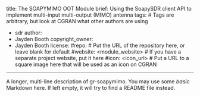 title: The SOAPYMIMO OOT Module
brief: Using the SoapySDR client API to implement multi-input multi-output (MIMO) antenna
tags: # Tags are arbitrary, but look at CGRAN what other authors are using
  - sdr
author:
  - Jayden Booth
copyright_owner:
  - Jayden Booth
license:
#repo: # Put the URL of the repository here, or leave blank for default
#website: <module_website> # If you have a separate project website, put it here
#icon: <icon_url> # Put a URL to a square image here that will be used as an icon on CGRAN
---
A longer, multi-line description of gr-soapymimo.
You may use some *basic* Markdown here.
If left empty, it will try to find a README file instead.
